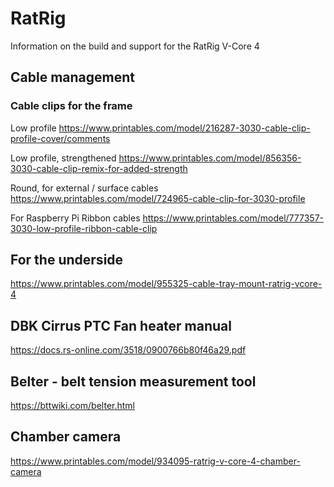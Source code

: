 # RatRig
Information on the build and support for the RatRig V-Core 4

## Cable management
### Cable clips for the frame
Low profile
https://www.printables.com/model/216287-3030-cable-clip-profile-cover/comments

Low profile, strengthened
https://www.printables.com/model/856356-3030-cable-clip-remix-for-added-strength

Round, for external / surface cables
https://www.printables.com/model/724965-cable-clip-for-3030-profile

For Raspberry Pi Ribbon cables
https://www.printables.com/model/777357-3030-low-profile-ribbon-cable-clip

## For the underside
https://www.printables.com/model/955325-cable-tray-mount-ratrig-vcore-4

## DBK Cirrus PTC Fan heater manual
https://docs.rs-online.com/3518/0900766b80f46a29.pdf

## Belter - belt tension measurement tool
https://bttwiki.com/belter.html

## Chamber camera
https://www.printables.com/model/934095-ratrig-v-core-4-chamber-camera

